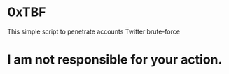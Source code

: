 # 0xTBF
This simple script to penetrate accounts Twitter brute-force
# I am not responsible for your action.
